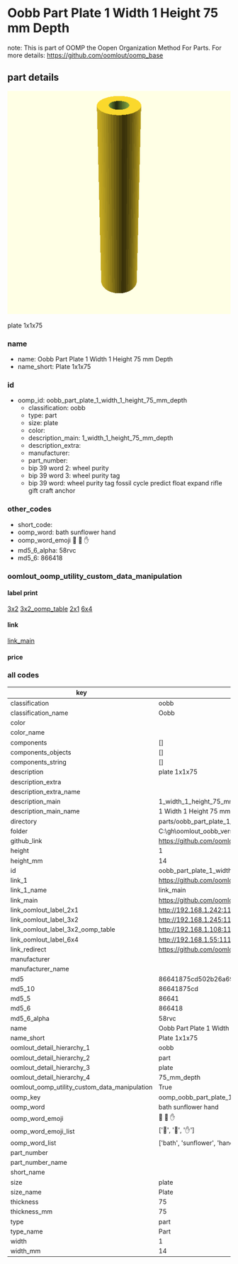 # Oobb Part Plate 1 Width 1 Height 75 mm Depth  

note: This is part of OOMP the Oopen Organization Method For Parts. For more details: https://github.com/oomlout/oomp_base

##  part details
  

[![](3dpr.png)](3dpr.png)

plate 1x1x75



### name
* name: Oobb Part Plate 1 Width 1 Height 75 mm Depth
* name_short: Plate 1x1x75 
### id
* oomp_id: oobb_part_plate_1_width_1_height_75_mm_depth
  * classification: oobb
  * type: part
  * size: plate
  * color: 
  * description_main: 1_width_1_height_75_mm_depth
  * description_extra: 
  * manufacturer: 
  * part_number: 
  * bip 39 word 2: wheel purity
  * bip 39 word 3: wheel purity tag
  * bip 39 word: wheel purity tag fossil cycle predict float expand rifle gift craft anchor

### other_codes
* short_code: 
* oomp_word: bath sunflower hand
* oomp_word_emoji :bath: :sunflower: :hand:
* md5_6_alpha: 58rvc
* md5_6: 866418






### oomlout_oomp_utility_custom_data_manipulation
#### label print
[3x2](http://192.168.1.245:1112/?label=oomp%2058rvc)
[3x2_oomp_table](http://192.168.1.108:1112/?label=oomp%2058rvc)
[2x1](http://192.168.1.242:1112/?label=oomp%2058rvc)
[6x4](http://192.168.1.55:1112/?label=oomp%2058rvc)    

#### link

[link_main](https://github.com/oomlout/oomlout_oobb_version_4_generated_parts/tree/main/navigation_oomp/oobb/part/plate/1_width_1_height_75_mm_depth/part)                              

#### price







### all codes 
| key | value |  
| --- | --- |  
| classification | oobb |  
| classification_name | Oobb |  
| color |  |  
| color_name |  |  
| components | [] |  
| components_objects | [] |  
| components_string | [] |  
| description | plate 1x1x75 |  
| description_extra |  |  
| description_extra_name |  |  
| description_main | 1_width_1_height_75_mm_depth |  
| description_main_name | 1 Width 1 Height 75 mm Depth |  
| directory | parts/oobb_part_plate_1_width_1_height_75_mm_depth |  
| folder | C:\gh\oomlout_oobb_version_4_generated_parts\parts\oobb_part_plate_1_width_1_height_75_mm_depth |  
| github_link | https://github.com/oomlout/oomlout_oomp_part_src/tree/main/parts/oobb_part_plate_1_width_1_height_75_mm_depth |  
| height | 1 |  
| height_mm | 14 |  
| id | oobb_part_plate_1_width_1_height_75_mm_depth |  
| link_1 | https://github.com/oomlout/oomlout_oobb_version_4_generated_parts/tree/main/navigation_oomp/oobb/part/plate/1_width_1_height_75_mm_depth/part |  
| link_1_name | link_main |  
| link_main | https://github.com/oomlout/oomlout_oobb_version_4_generated_parts/tree/main/navigation_oomp/oobb/part/plate/1_width_1_height_75_mm_depth/part |  
| link_oomlout_label_2x1 | http://192.168.1.242:1112/?label=oomp%2058rvc |  
| link_oomlout_label_3x2 | http://192.168.1.245:1112/?label=oomp%2058rvc |  
| link_oomlout_label_3x2_oomp_table | http://192.168.1.108:1112/?label=oomp%2058rvc |  
| link_oomlout_label_6x4 | http://192.168.1.55:1112/?label=oomp%2058rvc |  
| link_redirect | https://github.com/oomlout/oomlout_oobb_version_4_generated_parts/tree/main/parts/oobb_plate_01_01_75 |  
| manufacturer |  |  
| manufacturer_name |  |  
| md5 | 86641875cd502b26a69b65bfba6b97d0 |  
| md5_10 | 86641875cd |  
| md5_5 | 86641 |  
| md5_6 | 866418 |  
| md5_6_alpha | 58rvc |  
| name | Oobb Part Plate 1 Width 1 Height 75 mm Depth |  
| name_short | Plate 1x1x75  |  
| oomlout_detail_hierarchy_1 | oobb |  
| oomlout_detail_hierarchy_2 | part |  
| oomlout_detail_hierarchy_3 | plate |  
| oomlout_detail_hierarchy_4 | 75_mm_depth |  
| oomlout_oomp_utility_custom_data_manipulation | True |  
| oomp_key | oomp_oobb_part_plate_1_width_1_height_75_mm_depth |  
| oomp_word | bath sunflower hand |  
| oomp_word_emoji | :bath: :sunflower: :hand: |  
| oomp_word_emoji_list | [':bath:', ':sunflower:', ':hand:'] |  
| oomp_word_list | ['bath', 'sunflower', 'hand'] |  
| part_number |  |  
| part_number_name |  |  
| short_name |  |  
| size | plate |  
| size_name | Plate |  
| thickness | 75 |  
| thickness_mm | 75 |  
| type | part |  
| type_name | Part |  
| width | 1 |  
| width_mm | 14 |  
